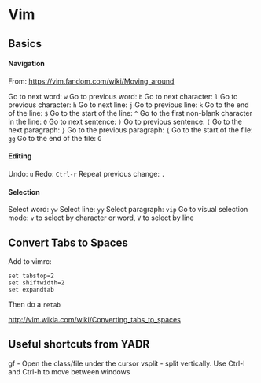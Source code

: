 # Vim

## Basics

#### Navigation

From: https://vim.fandom.com/wiki/Moving_around

Go to next word: `w`
Go to previous word: `b`
Go to next character: `l`
Go to previous character: `h`
Go to next line: `j`
Go to previous line: `k`
Go to the end of the line: `$`
Go to the start of the line: `^`
Go to the first non-blank character in the line: `0`
Go to next sentence: `)`
Go to previous sentence: `(`
Go to the next paragraph: `}`
Go to the previous paragraph: `{`
Go to the start of the file: `gg`
Go to the end of the file: `G`

#### Editing

Undo: `u`
Redo: `Ctrl-r`
Repeat previous change: `.`

#### Selection

Select word: `yw`
Select line: `yy`
Select paragraph: `vip`
Go to visual selection mode: `v` to select by character or word, `V` to select by line

## Convert Tabs to Spaces

Add to vimrc:

```
set tabstop=2
set shiftwidth=2
set expandtab
```

Then do a `retab`

http://vim.wikia.com/wiki/Converting_tabs_to_spaces

## Useful shortcuts from YADR

gf - Open the class/file under the cursor
vsplit - split vertically. Use Ctrl-l and Ctrl-h to move between windows
